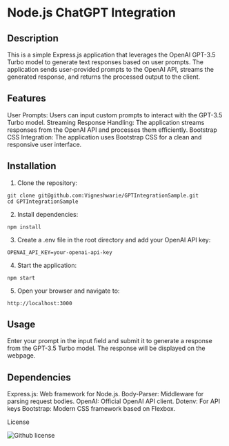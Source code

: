 # Node.js ChatGPT Integration

## Description

This is a simple Express.js application that leverages the OpenAI GPT-3.5 Turbo model to generate text responses based on user prompts. The application sends user-provided prompts to the OpenAI API, streams the generated response, and returns the processed output to the client.

## Features

User Prompts: Users can input custom prompts to interact with the GPT-3.5 Turbo model.
Streaming Response Handling: The application streams responses from the OpenAI API and processes them efficiently.
Bootstrap CSS Integration: The application uses Bootstrap CSS for a clean and responsive user interface.

## Installation

1. Clone the repository:
```
git clone git@github.com:Vigneshwarie/GPTIntegrationSample.git
cd GPTIntegrationSample
```
2. Install dependencies:
```
npm install
```
3. Create a .env file in the root directory and add your OpenAI API key:
```
OPENAI_API_KEY=your-openai-api-key
```
4. Start the application:
```
npm start
```
5. Open your browser and navigate to:
```
http://localhost:3000
```

## Usage

Enter your prompt in the input field and submit it to generate a response from the GPT-3.5 Turbo model.
The response will be displayed on the webpage.

## Dependencies

Express.js: Web framework for Node.js.
Body-Parser: Middleware for parsing request bodies.
OpenAI: Official OpenAI API client.
Dotenv: For API keys
Bootstrap: Modern CSS framework based on Flexbox.

License

 ![Github license](https://img.shields.io/badge/license-MIT-blue.svg) 


